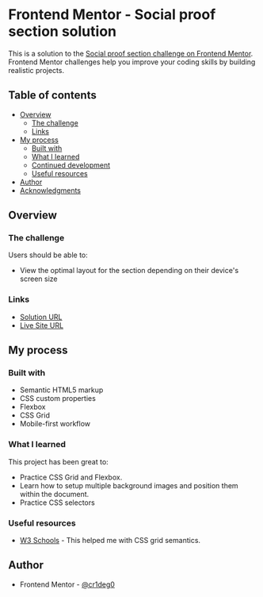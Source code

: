 # Frontend Mentor - Social proof section solution

This is a solution to the [Social proof section challenge on Frontend Mentor](https://www.frontendmentor.io/challenges/social-proof-section-6e0qTv_bA). Frontend Mentor challenges help you improve your coding skills by building realistic projects. 

## Table of contents

- [Overview](#overview)
  - [The challenge](#the-challenge)
  - [Links](#links)
- [My process](#my-process)
  - [Built with](#built-with)
  - [What I learned](#what-i-learned)
  - [Continued development](#continued-development)
  - [Useful resources](#useful-resources)
- [Author](#author)
- [Acknowledgments](#acknowledgments)

## Overview

### The challenge

Users should be able to:

- View the optimal layout for the section depending on their device's screen size


### Links

- [Solution URL](https://www.frontendmentor.io/solutions/mobile-first-social-proof-section-H1dJUjLU5)
- [Live Site URL](https://cr1deg0.github.io/FE_Mentor_Social_Proof_Section/)

## My process

### Built with

- Semantic HTML5 markup
- CSS custom properties
- Flexbox
- CSS Grid
- Mobile-first workflow

### What I learned

This project has been great to:
  - Practice CSS Grid and Flexbox. 
  - Learn how to setup multiple background images and position them within the document.
  - Practice CSS selectors

### Useful resources

- [W3 Schools](https://www.example.com) - This helped me with CSS grid semantics.

## Author

- Frontend Mentor - [@cr1deg0](https://www.frontendmentor.io/profile/cr1deg0/solutions)
